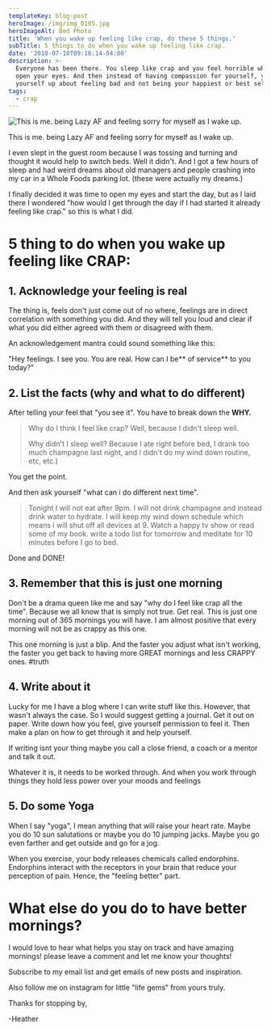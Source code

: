 ```yaml
---
templateKey: blog-post
heroImage: /img/img_0105.jpg
heroImageAlt: Bed Photo
title: 'When you wake up feeling like crap, do these 5 things.'
subTitle: 5 things to do when you wake up feeling like crap.
date: '2018-07-10T09:16:14-04:00'
description: >-
  Everyone has been there. You sleep like crap and you feel horrible when you
  open your eyes. And then instead of having compassion for yourself, you bet
  yourself up about feeling bad and not being your happiest or best self. 
tags:
  - crap
---
```

![This is me. being Lazy AF and feeling sorry for myself as I wake up. ](/img/img_0105.jpg)

This is me. being Lazy AF and feeling sorry for myself as I wake up. 

I even slept in the guest room because I was tossing and turning and thought it would help to switch beds. Well it didn't. And I got a few hours of sleep and had weird dreams about old managers and people crashing into my car in a Whole Foods parking lot. (these were actually my dreams.)

I finally decided it was time to open my eyes and start the day, but as I laid there I wondered "how would I get through the day if I had started it already feeling like crap." so this is what I did.

# 5 thing to do when you wake up feeling like CRAP:

## 1. Acknowledge your feeling is real

The thing is, feels don't just come out of no where, feelings are in direct correlation with something you did. And they will tell you loud and clear if what you did either agreed with them or disagreed with them. 

An acknowledgement mantra could sound something like this:

"Hey feelings. I see you. You are real. How can I be** of service** to you today?"

## 2. List the facts  (why and what to do different)

After telling your feel that "you see it". You have to break down the **WHY.** 

> Why do I think I feel like crap? Well, because I didn't sleep well.
>
> Why didn't I sleep well? Because I ate right before bed, I drank too much champagne last night, and I didn't do my wind down routine, etc, etc.)

You get the point. 

And then ask yourself "what can i do different next time".

> Tonight I will not eat after 9pm. I will not drink champagne and instead drink water to hydrate. I will keep my wind down schedule which means i will shut off all devices at 9. Watch a happy tv show or read some of my book. write a todo list for tomorrow and meditate for 10 minutes before I go to bed.

Done and DONE!

## 3. Remember that this is just one morning

Don't be a drama queen like me and say "why do I feel like crap all the time". Because we all know that is simply not true. Get real. This is just one morning out of 365 mornings you will have. I am almost positive that every morning will not be as crappy as this one.

This one morning is just a blip. And the faster you adjust what isn't working, the faster you get back to having more GREAT mornings and less CRAPPY ones. #truth

## 4. Write about it

Lucky for me I have a blog where I can write stuff like this. However, that wasn't always the case. So I would suggest getting a journal. Get it out on paper. Write down how you feel, give yourself permission to feel it. Then make a plan on how to get through it and help yourself. 

If writing isnt your thing maybe you call a close friend, a coach or a mentor and talk it out. 

Whatever it is, it needs to be worked through. And when you work through things they hold less power over your moods and feelings

## 5. Do some Yoga

When I say "yoga", I mean anything that will raise your heart rate. Maybe you do 10 sun salutations or maybe you do 10 jumping jacks. Maybe you go even farther and get outside and go for a jog. 

When you exercise, your body releases chemicals called endorphins. Endorphins interact with the receptors in your brain that reduce your perception of pain. Hence, the "feeling better" part.

# What else do you do to have better mornings?

I would love to hear what helps you stay on track and have amazing mornings! please leave a comment and let me know your thoughts! 

Subscribe to my email list and get emails of new posts and inspiration.

Also follow me on instagram for little "life gems" from yours truly.

Thanks for stopping by,

\-Heather
